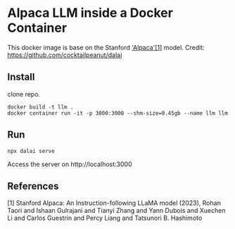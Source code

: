 # Alpaca LLM inside a Docker Container

This docker image is base on the Stanford ['Alpaca'](https://crfm.stanford.edu/2023/03/13/alpaca.html)[[1]](#1) model. Credit: https://github.com/cocktailpeanut/dalai

## Install

clone repo.

    docker build -t llm .
    docker container run -it -p 3000:3000 --shm-size=0.45gb --name llm llm

## Run

    npx dalai serve
    
Access the server on http://localhost:3000

## References
<a id="1">[1]</a> 
Stanford Alpaca: An Instruction-following LLaMA model (2023), Rohan Taori and Ishaan Gulrajani and Tianyi Zhang and Yann Dubois and Xuechen Li and Carlos Guestrin and Percy Liang and Tatsunori B. Hashimoto
